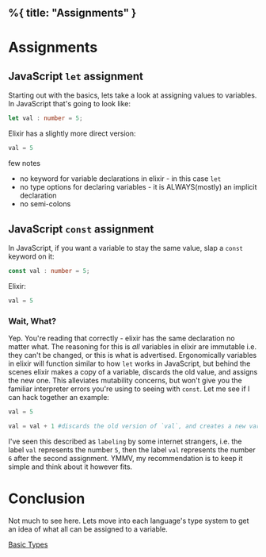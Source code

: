 %{
    title: "Assignments"
}
---

# Assignments

## JavaScript `let` assignment

Starting out with the basics, lets take a look at assigning values to variables. In JavaScript that's going to look like:

```typescript
let val : number = 5;
```

Elixir has a slightly more direct version:

```elixir
val = 5
```

few notes
- no keyword for variable declarations in elixir - in this case `let`
- no type options for declaring variables - it is ALWAYS(mostly) an implicit declaration
- no semi-colons
## JavaScript `const` assignment

In JavaScript, if you want a variable to stay the same value, slap a `const` keyword on it:

```typescript
const val : number = 5;
```

Elixir:

```elixir
val = 5
```

### Wait, What?

Yep. You're reading that correctly - elixir has the same declaration no matter what. The reasoning for this is _all_ variables in elixir are immutable i.e. they can't be changed, or this is what is advertised. Ergonomically variables in elixir will function similar to how `let` works in JavaScript, but behind the scenes elixir makes a copy of a variable, discards the old value, and assigns the new one. This alleviates mutability concerns, but won't give you the familiar interpreter errors you're using to seeing with `const`. Let me see if I can hack together an example:

```elixir
val = 5

val = val + 1 #discards the old version of `val`, and creates a new variable named `val` with a value of 6
```

I've seen this described as `labeling` by some internet strangers, i.e. the label `val` represents the number `5`, then the label `val` represents the number `6` after the second assignment. YMMV, my recommendation is to keep it simple and think about it however fits.


# Conclusion

Not much to see here. Lets move into each language's type system to get an idea of what all can be assigned to a variable.

[Basic Types](02_basic_types)

